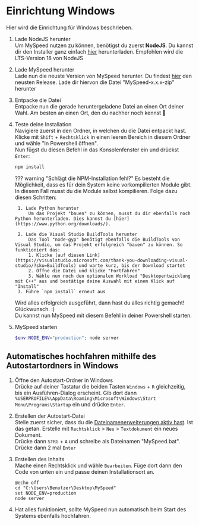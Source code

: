 # Einrichtung Windows
Hier wird die Einrichtung für Windows beschrieben.

1. Lade NodeJS herunter  
   Um MySpeed nutzen zu können, benötigst du zuerst **NodeJS**. Du kannst dir den Installer ganz einfach [hier](https://nodejs.org/de/download/) herunterladen. Empfohlen wird die LTS-Version 18 von NodeJS

2. Lade MySpeed herunter  
   Lade nun die neuste Version von MySpeed herunter. Du findest [hier](https://github.com/gnmyt/myspeed/releases/latest) den neusten Release. Lade dir hiervon die Datei "MySpeed-x.x.x-zip" herunter

3. Entpacke die Datei  
   Entpacke nun die gerade heruntergeladene Datei an einen Ort deiner Wahl. Am besten an einen Ort, den du nachher noch kennst 🌚

4. Teste deine Installation  
   Navigiere zuerst in den Ordner, in welchen du die Datei entpackt hast. Klicke mit `Shift` + `Rechtsklick` in einen leeren Bereich in diesem Ordner und wähle "In Powershell öffnen".  
   Nun fügst du diesen Befehl in das Konsolenfenster ein und drückst `Enter`:
   ```sh
   npm install 
   ```
   
    ??? warning "Schlägt die NPM-Installation fehl?"
        Es besteht die Möglichkeit, dass es für dein System keine vorkompilierten Module gibt. In diesem Fall musst du die Module selbst kompilieren.
        Folge dazu diesen Schritten:

        1. Lade Python herunter  
            Um das Projekt "bauen" zu können, musst du dir ebenfalls noch Python herunterladen. Dies kannst du [hier](https://www.python.org/downloads/).

        2. Lade die Visual Studio BuildTools herunter  
            Das Tool "node-gyp" benötigt ebenfalls die BuildTools von Visual Studio, um das Projekt erfolgreich "bauen" zu können. So funktioniert das:
            1. Klicke [auf diesen Link](https://visualstudio.microsoft.com/thank-you-downloading-visual-studio/?sku=BuildTools) und warte kurz, bis der Download startet
            2. Öffne die Datei und klicke "Fortfahren"
            3. Wähle nun noch den optionalen Workload "Desktopentwicklung mit C++" aus und bestätige deine Auswahl mit einem Klick auf "Install"
        3. Führe `npm install` erneut aus
   Wird alles erfolgreich ausgeführt, dann hast du alles richtig gemacht! Glückwunsch. :)  
   Du kannst nun MySpeed mit diesem Befehl in deiner Powershell starten.

5. MySpeed starten
   ```powershell
   $env:NODE_ENV="production"; node server
   ```

## Automatisches hochfahren mithilfe des Autostartordners in Windows

1. Öffne den Autostart-Ordner in Windows  
   Drücke auf deiner Tastatur die beiden Tasten `Windows` + `R` gleichzeitig, bis ein Ausführen-Dialog erscheint. Gib dort dann `%USERPROFILE%\AppData\Roaming\Microsoft\Windows\Start Menu\Programs\Startup` ein und drücke `Enter`.

2. Erstellen der Autostart-Datei  
   Stelle zuerst sicher, dass du die [Dateinamenerweiterungen aktiv hast](https://support.microsoft.com/de-de/windows/allgemeine-dateierweiterungen-in-windows-da4a4430-8e76-89c5-59f7-1cdbbc75cb01). Ist das getan. Erstelle mit `Rechtsklick` > `Neu` > `Textdokument` ein neues Dokument.  
   Drücke dann `STRG` + `A` und schreibe als Dateinamen "MySpeed.bat". Drücke dann 2 mal `Enter`

3. Erstellen des Inhalts  
   Mache einen Rechtsklick und wähle `Bearbeiten`. Füge dort dann den Code von unten ein und passe deinen Installationsort an.
   ```batch
   @echo off
   cd "C:\Users\Benutzer\Desktop\MySpeed"
   set NODE_ENV=production
   node server
   ```

4. Hat alles funktioniert, sollte MySpeed nun automatisch beim Start des Systems ebenfalls hochfahren.